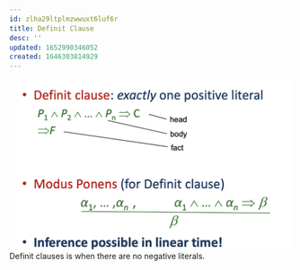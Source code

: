```yaml
---
id: zlha29ltplmzwwuxt6luf6r
title: Definit Clause
desc: ''
updated: 1652990346052
created: 1646303814929
---
```

![](./assets/images/2022-03-03-11-37-10.png)
Definit clauses is when there are no negative literals. 
